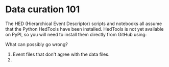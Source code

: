 # Data curation 101

The HED (Hierarchical Event Descriptor) scripts and notebooks all assume
that the Python HedTools have been installed.
HedTools is not yet available on PyPI, so you will need to install them
directly from GitHub using:

What can possibly go wrong?

1. Event files that don't agree with the data files.
2. 